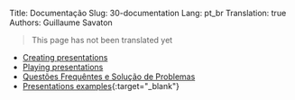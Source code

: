 Title: Documentação
Slug: 30-documentation
Lang: pt_br
Translation: true
Authors: Guillaume Savaton

> This page has not been translated yet

* [Creating presentations](|filename|create.md)
* [Playing presentations](|filename|play.md)
* [Questões Frequêntes e Solução de Problemas](|filename|faq.md)
* [Presentations examples](https://senshu.github.io/Sozi-demos){:target="_blank"}
